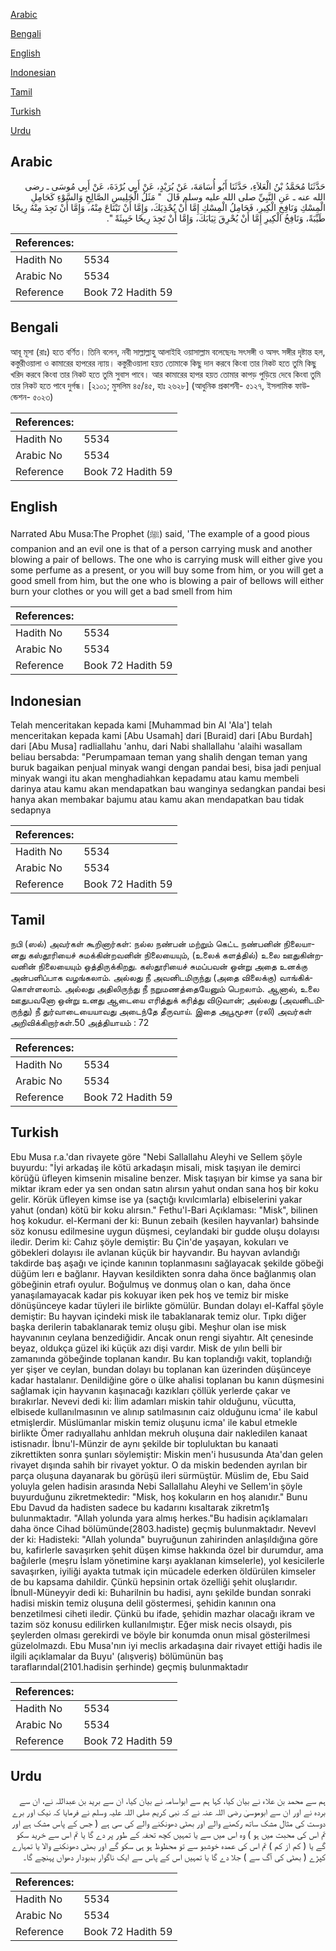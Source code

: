 [Arabic](#arabic)

[Bengali](#bengali)

[English](#english)

[Indonesian](#indonesian)

[Tamil](#tamil)

[Turkish](#turkish)

[Urdu](#urdu)

## Arabic


<div dir="rtl" lang="ar" style={{fontSize:'larger',backgroundColor:'#f8f9fa',padding:20}}>
حَدَّثَنَا مُحَمَّدُ بْنُ الْعَلاَءِ، حَدَّثَنَا أَبُو أُسَامَةَ، عَنْ بُرَيْدٍ، عَنْ أَبِي بُرْدَةَ، عَنْ أَبِي مُوسَى ـ رضى الله عنه ـ عَنِ النَّبِيِّ صلى الله عليه وسلم قَالَ ‏ "‏ مَثَلُ الْجَلِيسِ الصَّالِحِ وَالسَّوْءِ كَحَامِلِ الْمِسْكِ وَنَافِخِ الْكِيرِ، فَحَامِلُ الْمِسْكِ إِمَّا أَنْ يُحْذِيَكَ، وَإِمَّا أَنْ تَبْتَاعَ مِنْهُ، وَإِمَّا أَنْ تَجِدَ مِنْهُ رِيحًا طَيِّبَةً، وَنَافِخُ الْكِيرِ إِمَّا أَنْ يُحْرِقَ ثِيَابَكَ، وَإِمَّا أَنْ تَجِدَ رِيحًا خَبِيثَةً ‏"‏‏.‏
</div>
<div style={{backgroundColor:'#f8f9fa',padding:20, marginBottom: 10}}><table> <thead> <tr> <th>References:</th> <th></th> </tr> </thead> <tbody><tr><td>Hadith No</td><td>5534</td></tr><tr><td>Arabic No</td><td>5534</td></tr><tr><td>Reference</td><td>Book 72 Hadith 59</td></tr></tbody></table></div>

## Bengali


<div dir="ltr" lang="bn" style={{fontSize:'larger',backgroundColor:'#f8f9fa',padding:20}}>
আবূ মূসা (রাঃ) হতে বর্ণিত। তিনি বলেন, নবী সাল্লাল্লাহু আলাইহি ওয়াসাল্লাম বলেছেনঃ সৎসঙ্গী ও অসৎ সঙ্গীর দৃষ্টান্ত হল, কস্তুরীওয়ালা ও কামারের হাপরের ন্যায়। কস্তুরীওয়ালা হয়ত তোমাকে কিছু দান করবে কিংবা তার নিকট হতে তুমি কিছু খরিদ করবে কিংবা তার নিকট হতে তুমি সুবাস পাবে। আর কামারের হাপর হয়ত তোমার কাপড় পুড়িয়ে দেবে কিংবা তুমি তার নিকট হতে পাবে দুর্গন্ধ। [২১০১; মুসলিম ৪৫/৪৫, হাঃ ২৬২৮] (আধুনিক প্রকাশনী- ৫১২৭, ইসলামিক ফাউন্ডেশন- ৫০২৩)
</div>
<div style={{backgroundColor:'#f8f9fa',padding:20, marginBottom: 10}}><table> <thead> <tr> <th>References:</th> <th></th> </tr> </thead> <tbody><tr><td>Hadith No</td><td>5534</td></tr><tr><td>Arabic No</td><td>5534</td></tr><tr><td>Reference</td><td>Book 72 Hadith 59</td></tr></tbody></table></div>

## English


<div dir="ltr" lang="en" style={{fontSize:'larger',backgroundColor:'#f8f9fa',padding:20}}>
Narrated Abu Musa:The Prophet (ﷺ) said, 'The example of a good pious companion and an evil one is that of a person carrying musk and another blowing a pair of bellows. The one who is carrying musk will either give you some perfume as a present, or you will buy some from him, or you will get a good smell from him, but the one who is blowing a pair of bellows will either burn your clothes or you will get a bad smell from him
</div>
<div style={{backgroundColor:'#f8f9fa',padding:20, marginBottom: 10}}><table> <thead> <tr> <th>References:</th> <th></th> </tr> </thead> <tbody><tr><td>Hadith No</td><td>5534</td></tr><tr><td>Arabic No</td><td>5534</td></tr><tr><td>Reference</td><td>Book 72 Hadith 59</td></tr></tbody></table></div>

## Indonesian


<div dir="ltr" lang="id" style={{fontSize:'larger',backgroundColor:'#f8f9fa',padding:20}}>
Telah menceritakan kepada kami [Muhammad bin Al 'Ala'] telah menceritakan kepada kami [Abu Usamah] dari [Buraid] dari [Abu Burdah] dari [Abu Musa] radliallahu 'anhu, dari Nabi shallallahu 'alaihi wasallam beliau bersabda: "Perumpamaan teman yang shalih dengan teman yang buruk bagaikan penjual minyak wangi dengan pandai besi, bisa jadi penjual minyak wangi itu akan menghadiahkan kepadamu atau kamu membeli darinya atau kamu akan mendapatkan bau wanginya sedangkan pandai besi hanya akan membakar bajumu atau kamu akan mendapatkan bau tidak sedapnya
</div>
<div style={{backgroundColor:'#f8f9fa',padding:20, marginBottom: 10}}><table> <thead> <tr> <th>References:</th> <th></th> </tr> </thead> <tbody><tr><td>Hadith No</td><td>5534</td></tr><tr><td>Arabic No</td><td>5534</td></tr><tr><td>Reference</td><td>Book 72 Hadith 59</td></tr></tbody></table></div>

## Tamil


<div dir="ltr" lang="ta" style={{fontSize:'larger',backgroundColor:'#f8f9fa',padding:20}}>
நபி (ஸல்) அவர்கள் கூறினார்கள்: நல்ல நண்பன் மற்றும் கெட்ட நண்பனின் நிலையானது கஸ்தூரியைச் சுமக்கின்றவனின் நிலையையும், (உலைக் களத்தில்) உலை ஊதுகின்றவனின் நிலையையும் ஒத்திருக்கிறது. கஸ்தூரியைச் சுமப்பவன் ஒன்று அதை உனக்கு அன்பளிப்பாக வழங்கலாம். அல்லது நீ அவனிடமிருந்து (அதை விலைக்கு) வாங்கிக்கொள்ளலாம். அல்லது அதிலிருந்து நீ நறுமணத்தையேனும் பெறலாம். ஆனால், உலை ஊதுபவனோ ஒன்று உனது ஆடையை எரித்துக் கரித்து விடுவான்; அல்லது (அவனிடமிருந்து) நீ துர்வாடையையாவது அடைந்தே தீருவாய். இதை அபூமூசா (ரலி) அவர்கள் அறிவிக்கிறார்கள்.50 அத்தியாயம் : 72
</div>
<div style={{backgroundColor:'#f8f9fa',padding:20, marginBottom: 10}}><table> <thead> <tr> <th>References:</th> <th></th> </tr> </thead> <tbody><tr><td>Hadith No</td><td>5534</td></tr><tr><td>Arabic No</td><td>5534</td></tr><tr><td>Reference</td><td>Book 72 Hadith 59</td></tr></tbody></table></div>

## Turkish


<div dir="ltr" lang="tr" style={{fontSize:'larger',backgroundColor:'#f8f9fa',padding:20}}>
Ebu Musa r.a.'dan rivayete göre "Nebi Sallallahu Aleyhi ve Sellem şöyle buyurdu: "İyi arkadaş ile kötü arkadaşın misali, misk taşıyan ile demirci körüğü üfleyen kimsenin misaline benzer. Misk taşıyan bir kimse ya sana bir miktar ikram eder ya sen ondan satın alırsın yahut ondan sana hoş bir koku gelir. Körük üfleyen kimse ise ya (saçtığı kıvılcımlarla) elbiselerini yakar yahut (ondan) kötü bir koku alırsın." Fethu'l-Bari Açıklaması: "Misk", bilinen hoş kokudur. el-Kermani der ki: Bunun zebaih (kesilen hayvanlar) bahsinde söz konusu edilmesine uygun düşmesi, ceylandaki bir gudde oluşu dolayısı iledir. Derim ki: Cahız şöyle demiştir: Bu Çin'de yaşayan, kokuları ve göbekleri dolayısı ile avlanan küçük bir hayvandır. Bu hayvan avlandığı takdirde baş aşağı ve içinde kanının toplanmasını sağlayacak şekilde göbeği düğüm lerı e bağlanır. Hayvan kesildikten sonra daha önce bağlanmış olan göbeğinin etrafı oyulur. Boğulmuş ve donmuş olan o kan, daha önce yanaşılamayacak kadar pis kokuyar iken pek hoş ve temiz bir miske dönüşünceye kadar tüyleri ile birlikte gömülür. Bundan dolayı el-Kaffal şöyle demiştir: Bu hayvan içindeki misk ile tabaklanarak temiz olur. Tıpkı diğer başka derilerin tabaklanarak temiz oluşu gibi. Meşhur olan ise misk hayvanının ceylana benzediğidir. Ancak onun rengi siyahtır. Alt çenesinde beyaz, oldukça güzel iki küçük azı dişi vardır. Misk de yılın belli bir zamanında göbeğinde toplanan kandır. Bu kan toplandığı vakit, toplandığı yer şişer ve ceylan, bundan dolayı bu toplanan kan üzerinden düşünceye kadar hastalanır. Denildiğine göre o ülke ahalisi toplanan bu kanın düşmesini sağlamak için hayvanın kaşınacağı kazıkları çöllük yerlerde çakar ve bırakırlar. Nevevi dedi ki: İlim adamları miskin tahir olduğunu, vücutta, elbisede kullanılmasının ve alınıp satılmasının caiz olduğunu icma' ile kabul etmişlerdir. Müslümanlar miskin temiz oluşunu icma' ile kabul etmekle birlikte Ömer radıyallahu anhldan mekruh oluşuna dair nakledilen kanaat istisnadır. İbnu'l-Münzir de aynı şekilde bir topluluktan bu kanaati zikrettikten sonra şunları söylemiştir: Miskin men'i hususunda Ata'dan gelen rivayet dışında sahih bir rivayet yoktur. O da miskin bedenden ayrılan bir parça oluşuna dayanarak bu görüşü ileri sürmüştür. Müslim de, Ebu Said yoluyla gelen hadisin arasında Nebi Sallallahu Aleyhi ve Sellem'in şöyle buyurduğunu zikretmektedir: "Misk, hoş kokuların en hoş alanıdır." Bunu Ebu Davud da hadisten sadece bu kadarını kısaltarak zikretm1ş bulunmaktadır. "Allah yolunda yara almış herkes."Bu hadisin açıklamaları daha önce Cihad bölümünde(2803.hadiste) geçmiş bulunmaktadır. Nevevl der ki: Hadisteki: "Allah yolunda" buyruğunun zahirinden anlaşıldığına göre bu, kafirlerle savaşırken şehit düşen kimse hakkında özel bir durumdur, ama bağılerle (meşru İslam yönetimine karşı ayaklanan kimselerle), yol kesicilerle savaşırken, iyiliği ayakta tutmak için mücadele ederken öldürülen kimseler de bu kapsama dahildir. Çünkü hepsinin ortak özelliği şehit oluşlarıdır. İbnull-Müneyyir dedi ki: Buharilnin bu hadisi, aynı şekilde bundan sonraki hadisi miskin temiz oluşuna delil göstermesi, şehidin kanının ona benzetilmesi ciheti iledir. Çünkü bu ifade, şehidin mazhar olacağı ikram ve tazim söz konusu edilirken kullanılmıştır. Eğer misk necis olsaydı, pis şeylerden olması gerekirdi ve böyle bir konumda onun misal gösterilmesi güzelolmazdı. Ebu Musa'nın iyi meclis arkadaşına dair rivayet ettiği hadis ile ilgili açıklamalar da Buyu' (alışveriş) bölümünün baş taraflarındal(2101.hadisin şerhinde) geçmiş bulunmaktadır
</div>
<div style={{backgroundColor:'#f8f9fa',padding:20, marginBottom: 10}}><table> <thead> <tr> <th>References:</th> <th></th> </tr> </thead> <tbody><tr><td>Hadith No</td><td>5534</td></tr><tr><td>Arabic No</td><td>5534</td></tr><tr><td>Reference</td><td>Book 72 Hadith 59</td></tr></tbody></table></div>

## Urdu


<div dir="rtl" lang="ur" style={{fontSize:'larger',backgroundColor:'#f8f9fa',padding:20}}>
ہم سے محمد بن علاء نے بیان کیا، کہا ہم سے ابواسامہ نے بیان کیا، ان سے برید بن عبداللہ نے، ان سے بردہ نے اور ان سے ابوموسیٰ رضی اللہ عنہ نے کہ نبی کریم صلی اللہ علیہ وسلم نے فرمایا کہ نیک اور برے دوست کی مثال مشک ساتھ رکھنے والے اور بھٹی دھونکنے والے کی سی ہے ( جس کے پاس مشک ہے اور تم اس کی محبت میں ہو ) وہ اس میں سے یا تمہیں کچھ تحفہ کے طور پر دے گا یا تم اس سے خرید سکو گے یا ( کم از کم ) تم اس کی عمدہ خوشبو سے تو محظوظ ہو ہی سکو گے اور بھٹی دھونکنے والا یا تمہارے کپڑے ( بھٹی کی آگ سے ) جلا دے گا یا تمہیں اس کے پاس سے ایک ناگوار بدبودار دھواں پہنچے گا۔
</div>
<div style={{backgroundColor:'#f8f9fa',padding:20, marginBottom: 10}}><table> <thead> <tr> <th>References:</th> <th></th> </tr> </thead> <tbody><tr><td>Hadith No</td><td>5534</td></tr><tr><td>Arabic No</td><td>5534</td></tr><tr><td>Reference</td><td>Book 72 Hadith 59</td></tr></tbody></table></div>
